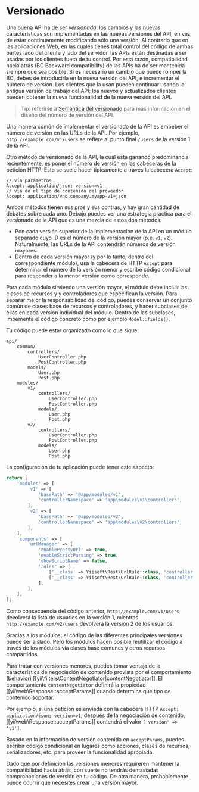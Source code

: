 Versionado
==========

Una buena API ha de ser *versionada*: los cambios y las nuevas características son implementadas en las nuevas versiones del API, en vez de estar continuamente modificando sólo una versión. Al contrario que en las aplicaciones Web, en las cuales tienes total control del código de ambas partes lado del cliente y lado del servidor,
las APIs están destinadas a ser usadas por los clientes fuera de tu control. Por esta razón, compatibilidad hacia atrás (BC Backward compatibility)
de las APIs ha de ser mantenida siempre que sea posible. Si es necesario un cambio que puede romper la BC, debes de introducirla en la nueva versión del API, e incrementar el número de versión. Los clientes que la usan pueden continuar usando la antigua versión de trabajo del API; los nuevos y actualizados clientes pueden obtener la nueva funcionalidad de la nueva versión del API.

> Tip: referirse a [Semántica del versionado](http://semver.org/)
para más información en el diseño del número de versión del API.

Una manera común de implementar el versionado de la API es embeber el número de versión en las URLs de la  API.
Por ejemplo, `http://example.com/v1/users` se refiere al punto final `/users` de la versión 1 de la API. 

Otro método de versionado de la API,
la cual está ganando predominancia recientemente, es poner el número de versión en las cabeceras de la petición HTTP. Esto se suele hacer típicamente a través la cabecera `Accept`:

```
// vía parámetros
Accept: application/json; version=v1
// vía de el tipo de contenido del proveedor
Accept: application/vnd.company.myapp-v1+json
```

Ambos métodos tienen sus pros y sus contras, y hay gran cantidad de debates sobre cada uno. Debajo puedes ver una estrategia
práctica para el versionado de la API que es una mezcla de estos dos métodos:

* Pon cada versión superior de la implementación de la API en un módulo separado cuyo ID es el número de la versión mayor (p.e. `v1`, `v2`).
  Naturalmente, las URLs de la API contendrán números de versión mayores.
* Dentro de cada versión mayor (y por lo tanto, dentro del correspondiente módulo), usa la cabecera de HTTP `Accept`
  para determinar el número de la versión menor y escribe código condicional para responder a la menor versión como corresponde.

Para cada módulo sirviendo una versión mayor, el módulo debe incluir las clases de recursos y y controladores
que especifican la versión. Para separar mejor la responsabilidad del código, puedes conservar un conjunto común de
clases base de recursos y controladores, y hacer subclases de ellas en cada versión individual del módulo. Dentro de las subclases,
impementa el código concreto como por ejemplo `Model::fields()`.

Tu código puede estar organizado como lo que sigue:

```
api/
    common/
        controllers/
            UserController.php
            PostController.php
        models/
            User.php
            Post.php
    modules/
        v1/
            controllers/
                UserController.php
                PostController.php
            models/
                User.php
                Post.php
        v2/
            controllers/
                UserController.php
                PostController.php
            models/
                User.php
                Post.php
```

La configuración de tu aplicación puede tener este aspecto:

```php
return [
    'modules' => [
        'v1' => [
            'basePath' => '@app/modules/v1',
            'controllerNamespace' => 'app\modules\v1\controllers',
        ],
        'v2' => [
            'basePath' => '@app/modules/v2',
            'controllerNamespace' => 'app\modules\v2\controllers',
        ],
    ],
    'components' => [
        'urlManager' => [
            'enablePrettyUrl' => true,
            'enableStrictParsing' => true,
            'showScriptName' => false,
            'rules' => [
                ['__class' => Yiisoft\Rest\UrlRule::class, 'controller' => ['v1/user', 'v1/post']],
                ['__class' => Yiisoft\Rest\UrlRule::class, 'controller' => ['v2/user', 'v2/post']],
            ],
        ],
    ],
];
```

Como consecuencia del código anterior, `http://example.com/v1/users` devolverá la lista de usuarios en la versión 1, mientras
`http://example.com/v2/users` devolverá la versión 2 de los usuarios.

Gracias a los módulos, el código de las diferentes principales versiones puede ser aislado. Pero los módulos hacen posible
reutilizar el código a través de los módulos vía clases base comunes y otros recursos compartidos.

Para tratar con versiones menores, puedes tomar ventaja de la característica de negociación de contenido
provista por el comportamiento (behavior) [[yii\filters\ContentNegotiator|contentNegotiator]]. El comportamiento `contentNegotiator`
definirá la propiedad [[yii\web\Response::acceptParams]] cuando determina qué tipo
de contenido soportar.

Por ejemplo, si una petición es enviada con la cabecera HTTP `Accept: application/json; version=v1`,
después de la negociación de contenido, [[yii\web\Response::acceptParams]] contendrá el valor `['version' => 'v1']`.

Basado en la información de versión contenida en `acceptParams`, puedes escribir código condicional en lugares
como acciones, clases de recursos, serializadores, etc. para proveer la funcionalidad apropiada.

Dado que por definición las versiones menores requireren mantener la compatibilidad hacia atrás, con suerte no tendrás demasiadas
comprobaciones de versión en tu código. De otra manera, probablemente puede ocurrir que necesites crear una versión mayor.
